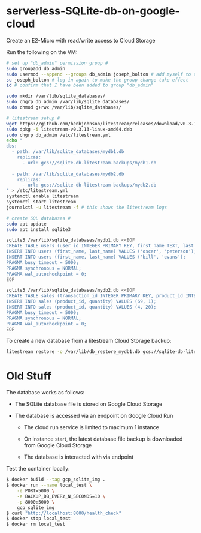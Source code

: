 # serverless-SQLite-db-on-google-cloud

Create an E2-Micro with read/write access to Cloud Storage

Run the following on the VM:

```bash
# set up "db_admin" permission group #
sudo groupadd db_admin
sudo usermod --append --groups db_admin joseph_bolton # add myself to the group
su joseph_bolton # log in again to make the group change take effect
id # confirm that I have been added to group "db_admin" 

sudo mkdir /var/lib/sqlite_databases/
sudo chgrp db_admin /var/lib/sqlite_databases/
sudo chmod g+rwx /var/lib/sqlite_databases/

# litestream setup #
wget https://github.com/benbjohnson/litestream/releases/download/v0.3.13/litestream-v0.3.13-linux-amd64.deb
sudo dpkg -i litestream-v0.3.13-linux-amd64.deb
sudo chgrp db_admin /etc/litestream.yml
echo "
dbs:
  - path: /var/lib/sqlite_databases/mydb1.db
    replicas:
      - url: gcs://sqlite-db-litestream-backups/mydb1.db
  
  - path: /var/lib/sqlite_databases/mydb2.db
    replicas:
      - url: gcs://sqlite-db-litestream-backups/mydb2.db
" > /etc/litestream.yml
systemctl enable litestream
systemctl start litestream
journalctl -u litestream -f # this shows the litestream logs

# create SQL databases #
sudo apt update 
sudo apt install sqlite3 

sqlite3 /var/lib/sqlite_databases/mydb1.db <<EOF
CREATE TABLE users (user_id INTEGER PRIMARY KEY, first_name TEXT, last_name TEXT);
INSERT INTO users (first_name, last_name) VALUES ('oscar', 'peterson');
INSERT INTO users (first_name, last_name) VALUES ('bill', 'evans');
PRAGMA busy_timeout = 5000;
PRAGMA synchronous = NORMAL;
PRAGMA wal_autocheckpoint = 0;
EOF

sqlite3 /var/lib/sqlite_databases/mydb2.db <<EOF
CREATE TABLE sales (transaction_id INTEGER PRIMARY KEY, product_id INTEGER, quantity INTEGER);
INSERT INTO sales (product_id, quantity) VALUES (69, 1);
INSERT INTO sales (product_id, quantity) VALUES (4, 20);
PRAGMA busy_timeout = 5000;
PRAGMA synchronous = NORMAL;
PRAGMA wal_autocheckpoint = 0;
EOF
```

To create a new database from a litestream Cloud Storage backup:

```bash
litestream restore -o /var/lib/db_restore_mydb1.db gcs://sqlite-db-litestream-backups/mydb1.db
```

# Old Stuff

The database works as follows:

* The SQLite database file is stored on Google Cloud Storage

* The database is accessed via an endpoint on Google Cloud Run

    - The cloud run service is limited to maximum 1 instance 

    - On instance start, the latest database file backup is downloaded from Google Cloud Storage

    - The database is interacted with via endpoint

Test the container locally:

```bash
$ docker build --tag gcp_sqlite_img .
$ docker run --name local_test \
    -e PORT=5000 \
    -e BACKUP_DB_EVERY_N_SECONDS=10 \
    -p 8000:5000 \
    gcp_sqlite_img
$ curl "http://localhost:8000/health_check" 
$ docker stop local_test
$ docker rm local_test
```


